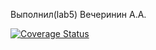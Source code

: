 Выполнил(lab5) Вечеринин А.А.

[![Coverage Status](https://coveralls.io/repos/github/eqweqr/uwu/badge.svg?branch=master)](https://coveralls.io/github/eqweqr/uwu?branch=master)
